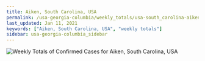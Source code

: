 ```yaml
---
title: Aiken, South Carolina, USA
permalink: /usa-georgia-columbia/weekly_totals/usa-south_carolina-aiken-weekly_totals.html
last_updated: Jan 11, 2021
keywords: ["Aiken, South Carolina, USA", "weekly totals"]
sidebar: usa-georgia-columbia_sidebar
---
```


![Weekly Totals of Confirmed Cases for Aiken, South Carolina, USA](/covid_tracker/images/graphs/usa-south_carolina-aiken-weekly_totals_graph.png)
